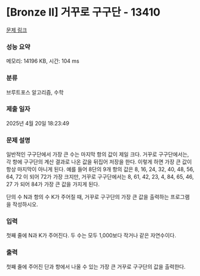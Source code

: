 # [Bronze II] 거꾸로 구구단 - 13410 

[문제 링크](https://www.acmicpc.net/problem/13410) 

### 성능 요약

메모리: 14196 KB, 시간: 104 ms

### 분류

브루트포스 알고리즘, 수학

### 제출 일자

2025년 4월 20일 18:23:49

### 문제 설명

<p>일반적인 구구단에서 가장 큰 수는 마지막 항의 값이 제일 크다. 거꾸로 구구단에서는, 각 항에 구구단의 계산 결과로 나온 값을 뒤집어 저장을 한다. 이렇게 하면 가장 큰 값이 항상 마지막이 아니게 된다. 예를 들어 8단의 9개 항의 값은 8, 16, 24, 32, 40, 48, 56, 64, 72 이 되어 72가 가장 크지만, 거꾸로 구구단에서는 8, 61, 42, 23, 4, 84, 65, 46, 27 가 되어 84가 가장 큰 값을 가지게 된다.</p>

<p>단의 수 N과 항의 수 K가 주어질 때, 거꾸로 구구단의 가장 큰 값을 출력하는 프로그램을 작성하시오.</p>

### 입력 

 <p>첫째 줄에 N과 K가 주어진다. 두 수는 모두 1,000보다 작거나 같은 자연수이다.</p>

### 출력 

 <p>첫째 줄에 주어진 단과 항에서 나올 수 있는 가장 큰 거꾸로 구구단의 값을 출력한다.</p>

